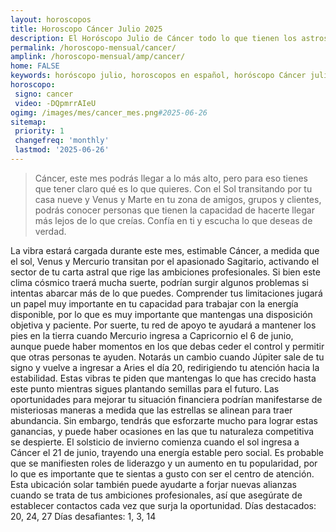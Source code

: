 ```yaml
---
layout: horoscopos
title: Horoscopo Cáncer Julio 2025
description: El Horóscopo Julio de Cáncer todo lo que tienen los astros preparados para este mes, amor, trabajo, familia. Todo sobre astrologia, tarot, predicciones. Horoscopo gratis en español, predicciones y astrología.
permalink: /horoscopo-mensual/cancer/
amplink: /horoscopo-mensual/amp/cancer/
home: FALSE
keywords: horóscopo julio, horoscopos en español, horóscopo Cáncer julio , horóscopo esperanza gracia, horoscop, horóscopos gratis, horoscopo Cáncer, Tarot, Astrologia, Zodíaco, Cáncer, horoscopo gratis, horoscopo del mes 
horoscopo:
 signo: cancer
 video: -DQpmrrAIeU
ogimg: /images/mes/cancer_mes.png#2025-06-26
sitemap:
 priority: 1
 changefreq: 'monthly'
 lastmod: '2025-06-26'
---
```



 > Cáncer, este mes podrás llegar a lo más alto, pero para eso tienes que tener claro qué es lo que quieres. Con el Sol transitando por tu casa nueve y Venus y Marte en tu zona de amigos, grupos y clientes, podrás conocer personas que tienen la capacidad de hacerte llegar más lejos de lo que creías. Confía en ti y escucha lo que deseas de verdad.



La vibra estará cargada durante este mes, estimable Cáncer, a medida que el sol, Venus y Mercurio transitan por el apasionado Sagitario, activando el sector de tu carta astral que rige las ambiciones profesionales. Si bien este clima cósmico traerá mucha suerte, podrían surgir algunos problemas si intentas abarcar más de lo que puedes. Comprender tus limitaciones jugará un papel muy importante en tu capacidad para trabajar con la energía disponible, por lo que es muy importante que mantengas una disposición objetiva y paciente. Por suerte, tu red de apoyo te ayudará a mantener los pies en la tierra cuando Mercurio ingresa a Capricornio el 6 de junio, aunque puede haber momentos en los que debas ceder el control y permitir que otras personas te ayuden.
Notarás un cambio cuando Júpiter sale de tu signo y vuelve a ingresar a Aries el día 20, redirigiendo tu atención hacia la estabilidad. Estas vibras te piden que mantengas lo que has crecido hasta este punto mientras sigues plantando semillas para el futuro. Las oportunidades para mejorar tu situación financiera podrían manifestarse de misteriosas maneras a medida que las estrellas se alinean para traer abundancia. Sin embargo, tendrás que esforzarte mucho para lograr estas ganancias, y puede haber ocasiones en las que tu naturaleza competitiva se despierte.
El solsticio de invierno comienza cuando el sol ingresa a Cáncer el 21 de junio, trayendo una energía estable pero social. Es probable que se manifiesten roles de liderazgo y un aumento en tu popularidad, por lo que es importante que te sientas a gusto con ser el centro de atención. Esta ubicación solar también puede ayudarte a forjar nuevas alianzas cuando se trata de tus ambiciones profesionales, así que asegúrate de establecer contactos cada vez que surja la oportunidad.
Días destacados: 20, 24, 27
Días desafiantes: 1, 3, 14